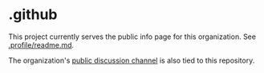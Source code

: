 # .github

This project currently serves the public info page for this organization.
See [.profile/readme.md](https://github.com/transparentdemocracy/.github/blob/main/profile/README.md).

The organization's [public discussion channel](https://github.com/orgs/transparentdemocracy/discussions) is also tied to this repository.
